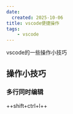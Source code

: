 ```yaml
---
date:
  created: 2025-10-06
title: vscode便捷操作
tags:
    - vscode
---
```


vscode的一些操作小技巧
<!-- more -->

## 操作小技巧

### 多行同时编辑

++shift+ctrl+l++







